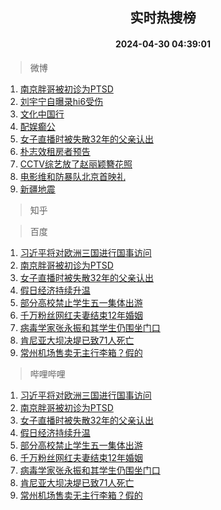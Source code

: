 <div align="center"><h2>实时热搜榜</h2><h4>2024-04-30 04:39:01</h4></div>

> 微博  

1. [南京胖哥被初诊为PTSD](https://s.weibo.com/weibo?q=%23%E5%8D%97%E4%BA%AC%E8%83%96%E5%93%A5%E8%A2%AB%E5%88%9D%E8%AF%8A%E4%B8%BAPTSD%23&t=31&band_rank=1&Refer=top)<br />
2. [刘宇宁自曝录hi6受伤](https://s.weibo.com/weibo?q=%23%E5%88%98%E5%AE%87%E5%AE%81%E8%87%AA%E6%9B%9D%E5%BD%95hi6%E5%8F%97%E4%BC%A4%23&t=31&band_rank=2&Refer=top)<br />
3. [文化中国行](https://s.weibo.com/weibo?q=%23%E6%96%87%E5%8C%96%E4%B8%AD%E5%9B%BD%E8%A1%8C%23&t=31&band_rank=3&Refer=top)<br />
4. [配娱癫公](https://s.weibo.com/weibo?q=%23%E9%85%8D%E5%A8%B1%E7%99%AB%E5%85%AC%23&t=31&band_rank=4&Refer=top)<br />
5. [女子直播时被失散32年的父亲认出](https://s.weibo.com/weibo?q=%23%E5%A5%B3%E5%AD%90%E7%9B%B4%E6%92%AD%E6%97%B6%E8%A2%AB%E5%A4%B1%E6%95%A332%E5%B9%B4%E7%9A%84%E7%88%B6%E4%BA%B2%E8%AE%A4%E5%87%BA%23&t=31&band_rank=5&Refer=top)<br />
6. [朴志效租房者预告](https://s.weibo.com/weibo?q=%E6%9C%B4%E5%BF%97%E6%95%88%E7%A7%9F%E6%88%BF%E8%80%85%E9%A2%84%E5%91%8A&t=31&band_rank=6&Refer=top)<br />
7. [CCTV综艺放了赵丽颖簪花照](https://s.weibo.com/weibo?q=%23CCTV%E7%BB%BC%E8%89%BA%E6%94%BE%E4%BA%86%E8%B5%B5%E4%B8%BD%E9%A2%96%E7%B0%AA%E8%8A%B1%E7%85%A7%23&t=31&band_rank=7&Refer=top)<br />
8. [电影维和防暴队北京首映礼](https://s.weibo.com/weibo?q=%23%E7%94%B5%E5%BD%B1%E7%BB%B4%E5%92%8C%E9%98%B2%E6%9A%B4%E9%98%9F%E5%8C%97%E4%BA%AC%E9%A6%96%E6%98%A0%E7%A4%BC%23&t=31&band_rank=8&Refer=top)<br />
9. [新疆地震](https://s.weibo.com/weibo?q=%E6%96%B0%E7%96%86%E5%9C%B0%E9%9C%87&t=31&band_rank=9&Refer=top)<br />

> 知乎  


> 百度  

1. [习近平将对欧洲三国进行国事访问](https://www.baidu.com/s?wd=%E4%B9%A0%E8%BF%91%E5%B9%B3%E5%B0%86%E5%AF%B9%E6%AC%A7%E6%B4%B2%E4%B8%89%E5%9B%BD%E8%BF%9B%E8%A1%8C%E5%9B%BD%E4%BA%8B%E8%AE%BF%E9%97%AE&sa=fyb_news&rsv_dl=fyb_news)<br />
2. [南京胖哥被初诊为PTSD](https://www.baidu.com/s?wd=%E5%8D%97%E4%BA%AC%E8%83%96%E5%93%A5%E8%A2%AB%E5%88%9D%E8%AF%8A%E4%B8%BAPTSD&sa=fyb_news&rsv_dl=fyb_news)<br />
3. [女子直播时被失散32年的父亲认出](https://www.baidu.com/s?wd=%E5%A5%B3%E5%AD%90%E7%9B%B4%E6%92%AD%E6%97%B6%E8%A2%AB%E5%A4%B1%E6%95%A332%E5%B9%B4%E7%9A%84%E7%88%B6%E4%BA%B2%E8%AE%A4%E5%87%BA&sa=fyb_news&rsv_dl=fyb_news)<br />
4. [假日经济持续升温](https://www.baidu.com/s?wd=%E5%81%87%E6%97%A5%E7%BB%8F%E6%B5%8E%E6%8C%81%E7%BB%AD%E5%8D%87%E6%B8%A9&sa=fyb_news&rsv_dl=fyb_news)<br />
5. [部分高校禁止学生五一集体出游](https://www.baidu.com/s?wd=%E9%83%A8%E5%88%86%E9%AB%98%E6%A0%A1%E7%A6%81%E6%AD%A2%E5%AD%A6%E7%94%9F%E4%BA%94%E4%B8%80%E9%9B%86%E4%BD%93%E5%87%BA%E6%B8%B8&sa=fyb_news&rsv_dl=fyb_news)<br />
6. [千万粉丝网红夫妻结束12年婚姻](https://www.baidu.com/s?wd=%E5%8D%83%E4%B8%87%E7%B2%89%E4%B8%9D%E7%BD%91%E7%BA%A2%E5%A4%AB%E5%A6%BB%E7%BB%93%E6%9D%9F12%E5%B9%B4%E5%A9%9A%E5%A7%BB&sa=fyb_news&rsv_dl=fyb_news)<br />
7. [病毒学家张永振和其学生仍围坐门口](https://www.baidu.com/s?wd=%E7%97%85%E6%AF%92%E5%AD%A6%E5%AE%B6%E5%BC%A0%E6%B0%B8%E6%8C%AF%E5%92%8C%E5%85%B6%E5%AD%A6%E7%94%9F%E4%BB%8D%E5%9B%B4%E5%9D%90%E9%97%A8%E5%8F%A3&sa=fyb_news&rsv_dl=fyb_news)<br />
8. [肯尼亚大坝决堤已致71人死亡](https://www.baidu.com/s?wd=%E8%82%AF%E5%B0%BC%E4%BA%9A%E5%A4%A7%E5%9D%9D%E5%86%B3%E5%A0%A4%E5%B7%B2%E8%87%B471%E4%BA%BA%E6%AD%BB%E4%BA%A1&sa=fyb_news&rsv_dl=fyb_news)<br />
9. [常州机场售卖无主行李箱？假的](https://www.baidu.com/s?wd=%E5%B8%B8%E5%B7%9E%E6%9C%BA%E5%9C%BA%E5%94%AE%E5%8D%96%E6%97%A0%E4%B8%BB%E8%A1%8C%E6%9D%8E%E7%AE%B1%EF%BC%9F%E5%81%87%E7%9A%84&sa=fyb_news&rsv_dl=fyb_news)<br />

> 哔哩哔哩  

1. [习近平将对欧洲三国进行国事访问](https://www.baidu.com/s?wd=%E4%B9%A0%E8%BF%91%E5%B9%B3%E5%B0%86%E5%AF%B9%E6%AC%A7%E6%B4%B2%E4%B8%89%E5%9B%BD%E8%BF%9B%E8%A1%8C%E5%9B%BD%E4%BA%8B%E8%AE%BF%E9%97%AE&sa=fyb_news&rsv_dl=fyb_news)<br />
2. [南京胖哥被初诊为PTSD](https://www.baidu.com/s?wd=%E5%8D%97%E4%BA%AC%E8%83%96%E5%93%A5%E8%A2%AB%E5%88%9D%E8%AF%8A%E4%B8%BAPTSD&sa=fyb_news&rsv_dl=fyb_news)<br />
3. [女子直播时被失散32年的父亲认出](https://www.baidu.com/s?wd=%E5%A5%B3%E5%AD%90%E7%9B%B4%E6%92%AD%E6%97%B6%E8%A2%AB%E5%A4%B1%E6%95%A332%E5%B9%B4%E7%9A%84%E7%88%B6%E4%BA%B2%E8%AE%A4%E5%87%BA&sa=fyb_news&rsv_dl=fyb_news)<br />
4. [假日经济持续升温](https://www.baidu.com/s?wd=%E5%81%87%E6%97%A5%E7%BB%8F%E6%B5%8E%E6%8C%81%E7%BB%AD%E5%8D%87%E6%B8%A9&sa=fyb_news&rsv_dl=fyb_news)<br />
5. [部分高校禁止学生五一集体出游](https://www.baidu.com/s?wd=%E9%83%A8%E5%88%86%E9%AB%98%E6%A0%A1%E7%A6%81%E6%AD%A2%E5%AD%A6%E7%94%9F%E4%BA%94%E4%B8%80%E9%9B%86%E4%BD%93%E5%87%BA%E6%B8%B8&sa=fyb_news&rsv_dl=fyb_news)<br />
6. [千万粉丝网红夫妻结束12年婚姻](https://www.baidu.com/s?wd=%E5%8D%83%E4%B8%87%E7%B2%89%E4%B8%9D%E7%BD%91%E7%BA%A2%E5%A4%AB%E5%A6%BB%E7%BB%93%E6%9D%9F12%E5%B9%B4%E5%A9%9A%E5%A7%BB&sa=fyb_news&rsv_dl=fyb_news)<br />
7. [病毒学家张永振和其学生仍围坐门口](https://www.baidu.com/s?wd=%E7%97%85%E6%AF%92%E5%AD%A6%E5%AE%B6%E5%BC%A0%E6%B0%B8%E6%8C%AF%E5%92%8C%E5%85%B6%E5%AD%A6%E7%94%9F%E4%BB%8D%E5%9B%B4%E5%9D%90%E9%97%A8%E5%8F%A3&sa=fyb_news&rsv_dl=fyb_news)<br />
8. [肯尼亚大坝决堤已致71人死亡](https://www.baidu.com/s?wd=%E8%82%AF%E5%B0%BC%E4%BA%9A%E5%A4%A7%E5%9D%9D%E5%86%B3%E5%A0%A4%E5%B7%B2%E8%87%B471%E4%BA%BA%E6%AD%BB%E4%BA%A1&sa=fyb_news&rsv_dl=fyb_news)<br />
9. [常州机场售卖无主行李箱？假的](https://www.baidu.com/s?wd=%E5%B8%B8%E5%B7%9E%E6%9C%BA%E5%9C%BA%E5%94%AE%E5%8D%96%E6%97%A0%E4%B8%BB%E8%A1%8C%E6%9D%8E%E7%AE%B1%EF%BC%9F%E5%81%87%E7%9A%84&sa=fyb_news&rsv_dl=fyb_news)<br />

